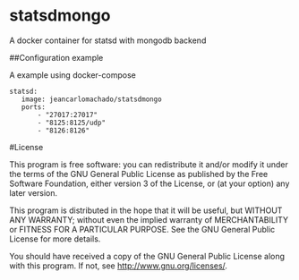 # statsdmongo

 A docker container for statsd with mongodb backend
 
##Configuration example

A example using docker-compose 
 
 ```
 statsd:
    image: jeancarlomachado/statsdmongo
    ports:
        - "27017:27017"
        - "8125:8125/udp"
        - "8126:8126"

 ```

#License

This program is free software: you can redistribute it and/or modify it under the terms of the GNU General Public License as published by the Free Software Foundation, either version 3 of the License, or (at your option) any later version.

This program is distributed in the hope that it will be useful, but WITHOUT ANY WARRANTY; without even the implied warranty of MERCHANTABILITY or FITNESS FOR A PARTICULAR PURPOSE. See the GNU General Public License for more details.

You should have received a copy of the GNU General Public License along with this program. If not, see http://www.gnu.org/licenses/.
